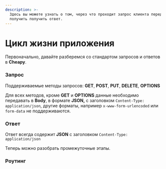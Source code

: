 ```yaml
---
description: >-
  Здесь вы можете узнать о том, через что проходит запрос клиента перед тем, как
  получить получить ответ.
---
```


# Цикл жизни приложения

Первоначально, давайте разберемся со стандартом запросов и ответов в **Cheapy**.

### Запрос <a href="#input" id="input"></a>

Поддерживаемые методы запросов: **GET**, **POST**, **PUT**, **DELETE**, **OPTIONS**

Для всех методов, кроме **GET** и **OPTIONS** данные необходимо передавать в **Body**, в формате **JSON,** с заголовком `Content-Type: application/json`, другие форматы, например `x-www-form-urlencoded` или `form-data` не поддерживаются.

### Ответ <a href="#output" id="output"></a>

Ответ всегда содержит **JSON** с заголовком `Content-Type: application/json`&#x20;



Теперь можно разобрать промежуточные этапы.

### Роутинг
